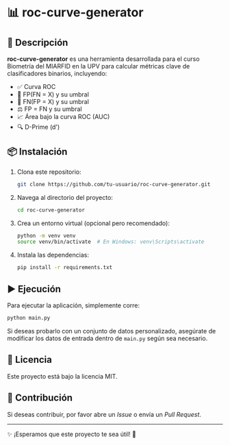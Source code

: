# 📊 roc-curve-generator

## 🚀 Descripción
**roc-curve-generator** es una herramienta desarrollada para el curso Biometría del MIARFID en la UPV para calcular métricas clave de clasificadores binarios, incluyendo:

- ✅ Curva ROC
- 🎯 FP(FN = X) y su umbral
- 🎯 FN(FP = X) y su umbral
- ⚖️ FP = FN y su umbral
- 📈 Área bajo la curva ROC (AUC)
- 🔍 D-Prime (d')

## 📦 Instalación

1. Clona este repositorio:
   ```bash
   git clone https://github.com/tu-usuario/roc-curve-generator.git
   ```
2. Navega al directorio del proyecto:
   ```bash
   cd roc-curve-generator
   ```
3. Crea un entorno virtual (opcional pero recomendado):
   ```bash
   python -m venv venv
   source venv/bin/activate  # En Windows: venv\Scripts\activate
   ```
4. Instala las dependencias:
   ```bash
   pip install -r requirements.txt
   ```

## ▶️ Ejecución

Para ejecutar la aplicación, simplemente corre:
   ```bash
   python main.py
   ```

Si deseas probarlo con un conjunto de datos personalizado, asegúrate de modificar los datos de entrada dentro de `main.py` según sea necesario.

## 📜 Licencia
Este proyecto está bajo la licencia MIT.

## 🤝 Contribución
Si deseas contribuir, por favor abre un *Issue* o envía un *Pull Request*.

---
✨ ¡Esperamos que este proyecto te sea útil! 🚀

